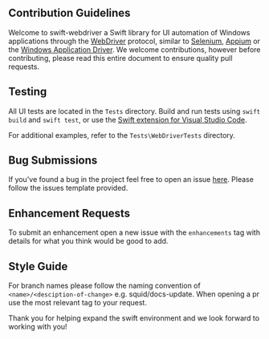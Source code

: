 ## Contribution Guidelines
Welcome to swift-webdriver a Swift library for UI automation of Windows applications through the [WebDriver](https://w3c.github.io/webdriver/) protocol, similar to [Selenium](https://www.selenium.dev/), [Appium](http://appium.io/) or the [Windows Application Driver](https://github.com/microsoft/WinAppDriver). We welcome contributions, however before contributing, please read this entire document to ensure quality pull requests.

## Testing
All UI tests are located in the `Tests` directory. Build and run tests using `swift build` and `swift test`, or use the [Swift extension for Visual Studio Code](https://marketplace.visualstudio.com/items?itemName=sswg.swift-lang).

For additional examples, refer to the `Tests\WebDriverTests` directory.

## Bug Submissions
If you've found a bug in the project feel free to open an issue [here](https://github.com/thebrowsercompany/swift-webdriver/issues/new). Please follow the issues template provided.

## Enhancement Requests
To submit an enhancement open a new issue with the `enhancements` tag with details for what you think would be good to add.

## Style Guide
For branch names please follow the naming convention of `<name>/<desciption-of-change>` e.g. squid/docs-update. When opening a pr use the most relevant tag to your request. 


Thank you for helping expand the swift environment and we look forward to working with you!